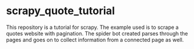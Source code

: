 # scrapy_quote_tutorial
This repository is a tutorial for scrapy. The example used is to scrape a quotes website with pagination. The spider bot created parses through the pages and goes on to collect information from a connected page as well.
